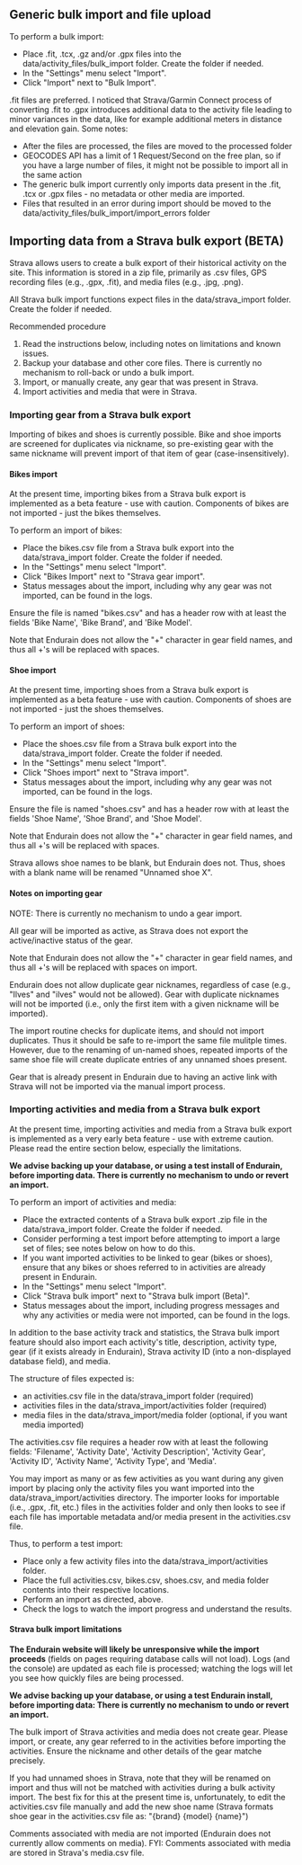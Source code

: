 ## Generic bulk import and file upload

To perform a bulk import:
- Place .fit, .tcx, .gz and/or .gpx files into the data/activity_files/bulk_import folder. Create the folder if needed.
- In the "Settings" menu select "Import".
- Click "Import" next to "Bulk Import".

.fit files are preferred. I noticed that Strava/Garmin Connect process of converting .fit to .gpx introduces additional data to the activity file leading to minor variances in the data, like for example additional 
meters in distance and elevation gain. Some notes:

- After the files are processed, the files are moved to the processed folder
- GEOCODES API has a limit of 1 Request/Second on the free plan, so if you have a large number of files, it might not be possible to import all in the same action
- The generic bulk import currently only imports data present in the .fit, .tcx or .gpx files - no metadata or other media are imported.
- Files that resulted in an error during import should be moved to the data/activity_files/bulk_import/import_errors folder

## Importing data from a Strava bulk export (BETA)

Strava allows users to create a bulk export of their historical activity on the site.  This information is stored in a zip file, primarily as .csv files, GPS recording files (e.g., .gpx, .fit), and media files (e.g., .jpg, .png).

All Strava bulk import functions expect files in the data/strava_import folder. Create the folder if needed.

Recommended procedure
1. Read the instructions below, including notes on limitations and known issues.
2. Backup your database and other core files.  There is currently no mechanism to roll-back or undo a bulk import.
3. Import, or manually create, any gear that was present in Strava.
4. Import activities and media that were in Strava.

### Importing gear from a Strava bulk export

Importing of bikes and shoes is currently possible. Bike and shoe imports are screened for duplicates via nickname, so pre-existing gear with the same nickname will prevent import of that item of gear (case-insensitively).

#### Bikes import

At the present time, importing bikes from a Strava bulk export is implemented as a beta feature - use with caution.  Components of bikes are not imported - just the bikes themselves. 

To perform an import of bikes: 
- Place the bikes.csv file from a Strava bulk export into the data/strava_import folder. Create the folder if needed.
- In the "Settings" menu select "Import".
- Click "Bikes Import" next to "Strava gear import".
- Status messages about the import, including why any gear was not imported, can be found in the logs.

Ensure the file is named "bikes.csv" and has a header row with at least the fields 'Bike Name', 'Bike Brand', and 'Bike Model'.

Note that Endurain does not allow the "+" character in gear field names, and thus all +'s will be replaced with spaces.

#### Shoe import

At the present time, importing shoes from a Strava bulk export is implemented as a beta feature - use with caution.  Components of shoes are not imported - just the shoes themselves. 

To perform an import of shoes: 
- Place the shoes.csv file from a Strava bulk export into the data/strava_import folder. Create the folder if needed.
- In the "Settings" menu select "Import".
- Click "Shoes import" next to "Strava import".
- Status messages about the import, including why any gear was not imported, can be found in the logs.

Ensure the file is named "shoes.csv" and has a header row with at least the fields 'Shoe Name', 'Shoe Brand', and 'Shoe Model'.

Note that Endurain does not allow the "+" character in gear field names, and thus all +'s will be replaced with spaces.

Strava allows shoe names to be blank, but Endurain does not. Thus, shoes with a blank name will be renamed "Unnamed shoe X".

#### Notes on importing gear

NOTE: There is currently no mechanism to undo a gear import.

All gear will be imported as active, as Strava does not export the active/inactive status of the gear.

Note that Endurain does not allow the "+" character in gear field names, and thus all +'s will be replaced with spaces on import.

Endurain does not allow duplicate gear nicknames, regardless of case (e.g., "Ilves" and "ilves" would not be allowed). Gear with duplicate nicknames will not be imported (i.e., only the first item with a given nickname will be imported).

The import routine checks for duplicate items, and should not import duplicates. Thus it should be safe to re-import the same file mulitple times. However, due to the renaming of un-named shoes, repeated imports of the same shoe file will create duplicate entries of any unnamed shoes present. 

Gear that is already present in Endurain due to having an active link with Strava will not be imported via the manual import process.

### Importing activities and media from a Strava bulk export

At the present time, importing activities and media from a Strava bulk export is implemented as a very early beta feature - use with extreme caution.  Please read the entire section below, especially the limitations.

**We advise backing up your database, or using a test install of Endurain, before importing data.  There is currently no mechanism to undo or revert an import.**

To perform an import of activities and media: 
- Place the extracted contents of a Strava bulk export .zip file in the data/strava_import folder. Create the folder if needed. 
- Consider performing a test import before attempting to import a large set of files; see notes below on how to do this.
- If you want imported activities to be linked to gear (bikes or shoes), ensure that any bikes or shoes referred to in activities are already present in Endurain. 
- In the "Settings" menu select "Import".
- Click "Strava bulk import" next to "Strava bulk import (Beta)".
- Status messages about the import, including progress messages and why any activities or media were not imported, can be found in the logs.

In addition to the base activity track and statistics, the Strava bulk import feature should also import each activity's title, description, activity type, gear (if it exists already in Endurain), Strava activity ID (into a non-displayed database field), and media. 

The structure of files expected is:
- an activities.csv file in the data/strava_import folder (required)
- activities files in the data/strava_import/activities folder (required)
- media files in the data/strava_import/media folder (optional, if you want media imported)

The activities.csv file requires a header row with at least the following fields: 'Filename', 'Activity Date', 'Activity Description', 'Activity Gear', 'Activity ID', 'Activity Name', 'Activity Type', and 'Media'.

You may import as many or as few activities as you want during any given import by placing only the activity files you want imported into the data/strava_import/activities directory. The importer looks for importable (i.e., .gpx, .fit, etc.) files in the activities folder and only then looks to see if each file has importable metadata and/or media present in the activities.csv file.

Thus, to perform a test import:
- Place only a few activity files into the data/strava_import/activities folder.
- Place the full activities.csv, bikes.csv, shoes.csv, and media folder contents into their respective locations. 
- Perform an import as directed, above.
- Check the logs to watch the import progress and understand the results.

#### Strava bulk import limitations 

**The Endurain website will likely be unresponsive while the import proceeds** (fields on pages requiring database calls will not load). Logs (and the console) are updated as each file is processed; watching the logs will let you see how quickly files are being processed. 

**We advise backing up your database, or using a test Endurain install, before importing data: There is currently no mechanism to undo or revert an import.**

The bulk import of Strava activities and media does not create gear.  Please import, or create, any gear referred to in the activities before importing the activities. Ensure the nickname and other details of the gear matche precisely.

If you had unnamed shoes in Strava, note that they will be renamed on import and thus will not be matched with activities during a bulk activity import.  The best fix for this at the present time is, unfortunately, to edit the activities.csv file manually and add the new shoe name (Strava formats shoe gear in the activities.csv file as: "{brand} {model} {name}")

Comments associated with media are not imported (Endurain does not currently allow comments on media). FYI: Comments associated with media are stored in Strava's media.csv file.
